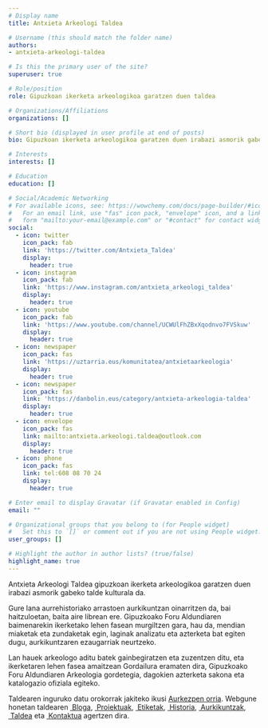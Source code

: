 ```yaml
---
# Display name
title: Antxieta Arkeologi Taldea

# Username (this should match the folder name)
authors:
- antxieta-arkeologi-taldea

# Is this the primary user of the site?
superuser: true

# Role/position
role: Gipuzkoan ikerketa arkeologikoa garatzen duen taldea

# Organizations/Affiliations
organizations: []

# Short bio (displayed in user profile at end of posts)
bio: Gipuzkoan ikerketa arkeologikoa garatzen duen irabazi asmorik gabeko talde kulturala.

# Interests
interests: []

# Education
education: []

# Social/Academic Networking
# For available icons, see: https://wowchemy.com/docs/page-builder/#icons
#   For an email link, use "fas" icon pack, "envelope" icon, and a link in the
#   form "mailto:your-email@example.com" or "#contact" for contact widget.
social:
  - icon: twitter
    icon_pack: fab
    link: 'https://twitter.com/Antxieta_Taldea'
    display:
      header: true
  - icon: instagram
    icon_pack: fab
    link: 'https://www.instagram.com/antxieta_arkeologi_taldea'
    display:
      header: true
  - icon: youtube
    icon_pack: fab
    link: 'https://www.youtube.com/channel/UCWUlFhZBxXqodnvo7FVSkuw'
    display:
      header: true
  - icon: newspaper
    icon_pack: fas
    link: 'https://uztarria.eus/komunitatea/antxietaarkeologia'
    display:
      header: true
  - icon: newspaper
    icon_pack: fas
    link: 'https://danbolin.eus/category/antxieta-arkeologia-taldea'
    display:
      header: true
  - icon: envelope
    icon_pack: fas
    link: mailto:antxieta.arkeologi.taldea@outlook.com
    display:
      header: true
  - icon: phone
    icon_pack: fas
    link: tel:608 08 70 24
    display:
      header: true

# Enter email to display Gravatar (if Gravatar enabled in Config)
email: ""

# Organizational groups that you belong to (for People widget)
#   Set this to `[]` or comment out if you are not using People widget.
user_groups: []

# Highlight the author in author lists? (true/false)
highlight_name: true
---
```


Antxieta Arkeologi Taldea gipuzkoan ikerketa arkeologikoa garatzen duen irabazi asmorik gabeko talde kulturala da.

Gure lana aurrehistoriako arrastoen aurkikuntzan oinarritzen da, bai haitzuloetan, baita aire librean ere. Gipuzkoako Foru Aldundiaren baimenarekin ikerketako lehen fasean murgiltzen gara, hau da, mendian miaketak eta zundaketak egin, laginak analizatu eta azterketa bat egiten dugu, aurkikuntzaren ezaugarriak neurtzeko.

Lan hauek arkeologo aditu batek gainbegiratzen eta zuzentzen ditu, eta ikerketaren lehen fasea amaitzean Gordailura eramaten dira, Gipuzkoako Foru Aldundiaren Arkeologia gordetegia, dagokien azterketa sakona eta katalogazio ofiziala egiteko.

Taldearen inguruko datu orokorrak jakiteko ikusi [Aurkezpen orria](uploads/Antxieta%20Arkeologi%20Taldea.pdf). Webgune honetan taldearen [<i class='fas fa-edit'></i>&nbsp;Bloga](#posts), [<i class='fas fa-code'></i>&nbsp;Proiektuak](#projects), [<i class='fas fa-tags'></i>&nbsp;Etiketak](#tags), [<i class='fas fa-tags'></i>&nbsp;Historia](#history), [<i class='fas fa-landmark'></i>&nbsp;Aurkikuntzak](#findings), [<i class='fas fa-users'></i>&nbsp;Taldea](#people) eta [<i class='fas fa-envelope'></i>&nbsp;Kontaktua](#contact) agertzen dira.
